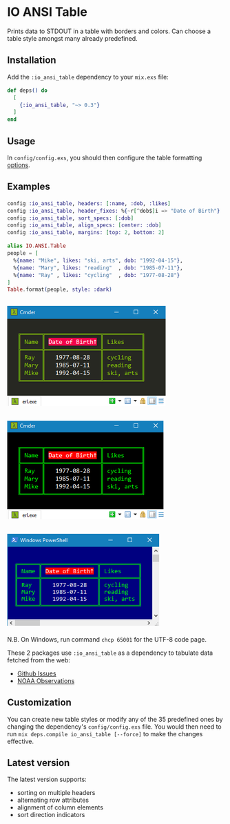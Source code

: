 # IO ANSI Table

Prints data to STDOUT in a table with borders and colors.
Can choose a table style amongst many already predefined.

## Installation

Add the `:io_ansi_table` dependency to your `mix.exs` file:

```elixir
def deps() do
  [
    {:io_ansi_table, "~> 0.3"}
  ]
end
```

## Usage

In `config/config.exs`, you should then configure the table formatting
[options](https://hexdocs.pm/io_ansi_table/IO.ANSI.Table.Options.html).

## Examples

```elixir
config :io_ansi_table, headers: [:name, :dob, :likes]
config :io_ansi_table, header_fixes: %{~r[^dob$]i => "Date of Birth"}
config :io_ansi_table, sort_specs: [:dob]
config :io_ansi_table, align_specs: [center: :dob]
config :io_ansi_table, margins: [top: 2, bottom: 2]
```

```elixir
alias IO.ANSI.Table
people = [
  %{name: "Mike", likes: "ski, arts", dob: "1992-04-15"},
  %{name: "Mary", likes: "reading"  , dob: "1985-07-11"},
  %{name: "Ray" , likes: "cycling"  , dob: "1977-08-28"}
]
Table.format(people, style: :dark)
```
## ![print_table_people](images/Monokai.png)
## ![print_table_people](images/xterm.png)
## ![print_table_people](images/PowerShell.png)

N.B. On Windows, run command `chcp 65001` for the UTF-8 code page.

These 2 packages use `:io_ansi_table` as a dependency to tabulate data fetched
from the web:
  - [Github Issues](https://hex.pm/packages/github_issues)
  - [NOAA Observations](https://hex.pm/packages/noaa_observations)

## Customization

You can create new table styles or modify any of the 35 predefined ones
by changing the dependency's `config/config.exs` file. You would then need to
run `mix deps.compile io_ansi_table [--force]` to make the changes effective.

## Latest version

The latest version supports:

  - sorting on multiple headers
  - alternating row attributes
  - alignment of column elements
  - sort direction indicators

